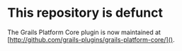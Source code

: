 # This repository is defunct

The Grails Platform Core plugin is now maintained at [http://github.com/grails-plugins/grails-platform-core/]().



